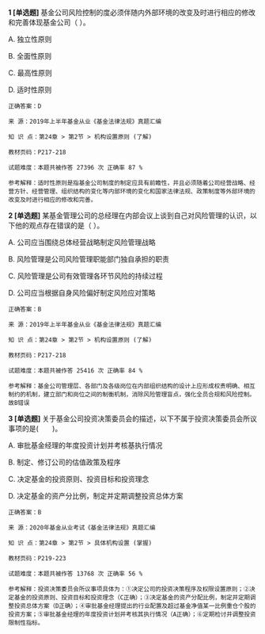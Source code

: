 **1 [单选题]** 基金公司风险控制的度必须伴随内外部环境的改变及时进行相应的修改和完善体现基金公司（      ）。 

A. 独立性原则

B. 全面性原则

C. 最高性原则

D. 适时性原则 

```
正确答案：D

来 源：2019年上半年基金从业《基金法律法规》真题汇编

知 识 点：第24章 > 第2节 > 机构设置原则 (了解)

教材页码：P217-218

试题难度：本题共被作答 27396 次 正确率 87 %

参考解释：适时性原则是指基金公司制度的制定应具有前瞻性，并且必须随着公司经营战略、经营方针、经营管理、组织结构的变化等内部环境的变化和国家法律法规、政策制度等外部环境的改变及时进行相应的修改和完善。
```


**2 [单选题]** 某基金管理公司的总经理在内部会议上谈到自己对风险管理的认识，以下他的观点存在错误的是（     ）。

A. 公司应当围绕总体经营战略制定风险管理战略

B. 风险管理是公司风险管理职能部门独自承担的职责

C. 风险管理是公司有效管理各环节风险的持续过程

D. 公司应当根据自身风险偏好制定风险应对策略 

```
正确答案：B

来 源：2019年上半年基金从业《基金法律法规》真题汇编

知 识 点：第24章 > 第2节 > 机构设置原则 (了解)

教材页码：P217-218

试题难度：本题共被作答 25416 次 正确率 84 %

参考解释：基金公司管理层、各部门及各级岗位在内部组织结构的设计上应形成权责明确、相互制约的机制，建立部门和岗位之间的制衡机制，消除风险管理盲点，强化全员合规和风险控制。故B错误
```


**3 [单选题]** 关于基金公司投资决策委员会的描述，以下不属于投资决策委员会所议事项的是(&emsp;&emsp;)。

A. 审批基金经理的年度投资计划并考核基执行情况

B. 制定、修订公司的估值政策及程序

C. 决定基金的投资原则、投资目标和投资理念

D. 决定基金的资产分比例，制定并定期调整投资总体方案

```
正确答案：B

来 源：2020年基金从业考试《基金法律法规》真题汇编

知 识 点：第24章 > 第2节 > 具体机构设置 (掌握)

教材页码：P219-223

试题难度：本题共被作答 13768 次 正确率 56 %

参考解释：投资决策委员会所议事项具体为：①决定公司的投资决策程序及权限设置原则；②决定基金的投资原则、投资目标和投资理念（C正确）；③决定基金的资产分配比例，制定并定期调整投资总体方案（D正确）；④审批基金经理提出的行业配置及超过基金净值某一比例重仓个股的投资方案；⑤审批基金经理的年度投资计划并考核其执行情况（A正确）；⑥定期检讨并调整投资限制性指标。
```

